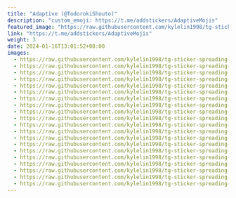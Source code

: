 ```yaml
---
title: "Adaptive (@TodorokiShouto)"
description: "custom_emoji: https://t.me/addstickers/AdaptiveMojis"
featured_image: "https://raw.githubusercontent.com/kylelin1998/tg-sticker-spreading-worldwide-images/main/img/5f02ae69-5610-4312-bce7-f017326cf386.jpg"
link: "https://t.me/addstickers/AdaptiveMojis"
weight: 3
date: 2024-01-16T13:01:52+08:00
images:
  - https://raw.githubusercontent.com/kylelin1998/tg-sticker-spreading-worldwide-images/main/img/5f02ae69-5610-4312-bce7-f017326cf386.jpg
  - https://raw.githubusercontent.com/kylelin1998/tg-sticker-spreading-worldwide-images/main/img/829083fd-7e65-4c3c-8547-b3b06e58a83e.jpg
  - https://raw.githubusercontent.com/kylelin1998/tg-sticker-spreading-worldwide-images/main/img/3d52202a-1ea2-4244-af48-31326b9b41ec.jpg
  - https://raw.githubusercontent.com/kylelin1998/tg-sticker-spreading-worldwide-images/main/img/a69888b9-a245-45a2-b56b-411abd35c582.jpg
  - https://raw.githubusercontent.com/kylelin1998/tg-sticker-spreading-worldwide-images/main/img/a5d96996-48ea-4843-afab-4065afbdbbd5.jpg
  - https://raw.githubusercontent.com/kylelin1998/tg-sticker-spreading-worldwide-images/main/img/4a19139f-8f76-465e-863d-63fa4195d51e.jpg
  - https://raw.githubusercontent.com/kylelin1998/tg-sticker-spreading-worldwide-images/main/img/c6864e82-0fd5-47ae-8389-3d5c0e72c272.jpg
  - https://raw.githubusercontent.com/kylelin1998/tg-sticker-spreading-worldwide-images/main/img/3b1aa4c8-7487-443a-be53-3f23932edb95.jpg
  - https://raw.githubusercontent.com/kylelin1998/tg-sticker-spreading-worldwide-images/main/img/373b5660-c99d-4e15-adee-23da4e34f3c4.jpg
  - https://raw.githubusercontent.com/kylelin1998/tg-sticker-spreading-worldwide-images/main/img/7c52de94-67fe-412a-b68b-0efc99ed5d20.jpg
  - https://raw.githubusercontent.com/kylelin1998/tg-sticker-spreading-worldwide-images/main/img/4df4cb8a-538e-49f4-9490-807529973169.jpg
  - https://raw.githubusercontent.com/kylelin1998/tg-sticker-spreading-worldwide-images/main/img/36001f81-3462-4fdc-9398-2a3ad6d08b6f.jpg
  - https://raw.githubusercontent.com/kylelin1998/tg-sticker-spreading-worldwide-images/main/img/d5f1139e-d948-41d4-8b06-8841eafd98ff.jpg
  - https://raw.githubusercontent.com/kylelin1998/tg-sticker-spreading-worldwide-images/main/img/2c20aa9e-dd7c-48e0-8d8e-a33aa85cc627.jpg
  - https://raw.githubusercontent.com/kylelin1998/tg-sticker-spreading-worldwide-images/main/img/5b97a650-6d79-4073-92ee-847a51c8f8ce.jpg
  - https://raw.githubusercontent.com/kylelin1998/tg-sticker-spreading-worldwide-images/main/img/225bc556-3c2e-432f-8b24-f224c587d902.jpg
  - https://raw.githubusercontent.com/kylelin1998/tg-sticker-spreading-worldwide-images/main/img/57eb83c6-052d-442d-9474-a475a4d72588.jpg
  - https://raw.githubusercontent.com/kylelin1998/tg-sticker-spreading-worldwide-images/main/img/7ec506db-437d-4b67-9409-673972990e97.jpg
  - https://raw.githubusercontent.com/kylelin1998/tg-sticker-spreading-worldwide-images/main/img/4303b751-fc7c-4b84-bcd9-d00be493e40a.jpg
  - https://raw.githubusercontent.com/kylelin1998/tg-sticker-spreading-worldwide-images/main/img/139cc674-df17-4689-8975-f68bc0dc92cc.jpg
---
```

